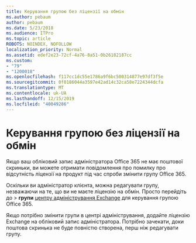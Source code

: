 ```yaml
---
title: Керування групою без ліцензії на обмін
ms.author: pebaum
author: pebaum
ms.date: 5/23/2018
ms.audience: ITPro
ms.topic: article
ROBOTS: NOINDEX, NOFOLLOW
localization_priority: Normal
ms.assetid: edef2e23-72cf-4a76-8a51-0b26182187cc
ms.custom:
- "79"
- "1200018"
ms.openlocfilehash: f117cc1dc55e1786a9f6bc500314877e97df3f5e
ms.sourcegitcommit: 0f0186044a3597e42ad14c32ca58e7224344dcfa
ms.translationtype: MT
ms.contentlocale: uk-UA
ms.lasthandoff: 12/15/2019
ms.locfileid: "40049286"
---
```

# <a name="manage-a-group-without-an-exchange-license"></a>Керування групою без ліцензії на обмін

Якщо ваш обліковий запис адміністратора Office 365 не має поштової скриньки, ви можете отримати повідомлення про помилку про відсутність ліцензії на продукт під час спроби змінити групу Office 365.
  
Оскільки ви адміністратор клієнта, можна редагувати групу, незважаючи на те, що ви не маєте ліцензію на обмін. Просто перейдіть до \> **групи** [центру адміністрування Exchange](https://outlook.office365.com/ecp.aspx) для керування групою Office 365.
  
Якщо потрібно змінити групи в центрі адміністрування, додайте ліцензію Exchange на обліковий запис адміністратора. Потрібно зачекати, доки поштова скринька не буде повністю створена, перш ніж редагувати групу.
  